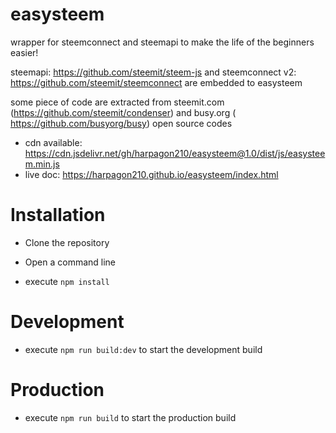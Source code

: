 # easysteem
wrapper for steemconnect and steemapi to make the life of the beginners easier!

steemapi: https://github.com/steemit/steem-js and steemconnect v2: https://github.com/steemit/steemconnect are embedded to easysteem

some piece of code are extracted from steemit.com (https://github.com/steemit/condenser) and busy.org ( https://github.com/busyorg/busy) open source codes

- cdn available: https://cdn.jsdelivr.net/gh/harpagon210/easysteem@1.0/dist/js/easysteem.min.js
- live doc: https://harpagon210.github.io/easysteem/index.html

# Installation

* Clone the repository

* Open a command line

* execute `npm install`

# Development
* execute `npm run build:dev` to start the development build


# Production
* execute `npm run build` to start the production build

